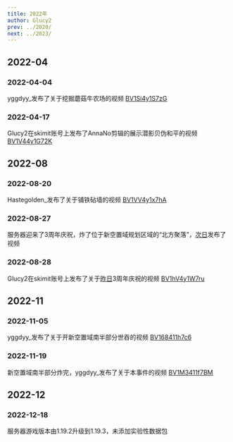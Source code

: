 ```yaml
---
title: 2022年
author: Glucy2
prev: ../2020/
next: ../2023/
---
```

## 2022-04

### 2022-04-04

yggdyy_发布了关于挖掘蘑菇牛农场的视频 [BV1Si4y1S7zG](https://www.bilibili.com/video/BV1Si4y1S7zG "【skimit】在skimit挖掘蘑菇牛农场")

### 2022-04-17

Glucy2在skimit账号上发布了AnnaNo剪辑的展示潜影贝伪和平的视频 [BV1V44y1G72K](https://www.bilibili.com/video/BV1V44y1G72K)

## 2022-08

### 2022-08-20

Hastegolden_发布了关于铺铁砧墙的视频 [BV1VV4y1x7hA](https://www.bilibili.com/video/BV1VV4y1x7hA)

### 2022-08-27

服务器迎来了3周年庆祝，炸了位于新空置域规划区域的“北方聚落”，[次日](#2022-08-28)发布了视频

### 2022-08-28

Glucy2在skimit账号上发布了关于[昨日](#2022-08-27)3周年庆祝的视频 [BV1hV4y1W7ru](https://www.bilibili.com/video/BV1hV4y1W7ru)

## 2022-11

### 2022-11-05

yggdyy_发布了关于开新空置域南半部分世吞的视频 [BV168411h7c6](https://www.bilibili.com/video/BV168411h7c6)

### 2022-11-19

新空置域南半部分炸完，yggdyy_发布了关于本事件的视频 [BV1M3411f7BM](https://www.bilibili.com/video/BV1M3411f7BM)

## 2022-12

### 2022-12-18

服务器游戏版本由1.19.2升级到1.19.3，未添加实验性数据包
